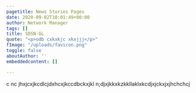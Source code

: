 ```yaml
---
pagetitle: News Stories Pages
date: 2020-09-02T10:01:49+00:00
author: Network Manager
tags: []
title: SDSN-GL
quote: "<p>odb cxkxkjc xkxjjj</p>"
fImage: "/uploads/favicon.png"
toggle: false
aboutAuthor: ''
embeddedcontent: []

---
```

c nc jhxjcxjkcdlcjdxhcxjkccdbckxjkl n;djxjkkxkzkkllaklxkcdjxjckxjxjhchchcj